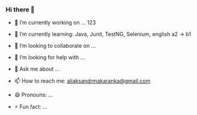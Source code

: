 ### Hi there 👋

<!--
**AliaksandrMakaranka/AliaksandrMakaranka** is a ✨ _special_ ✨ repository because its `README.md` (this file) appears on your GitHub profile.

Here are some ideas to get you started:
-->

- 🔭 I’m currently working on ... 123
- 🌱 I’m currently learning: Java, Junit, TestNG, Selenium, english a2 -> b1
- 👯 I’m looking to collaborate on ...
- 🤔 I’m looking for help with ...
- 💬 Ask me about ...
- 📫 How to reach me: aliaksandrmakaranka@gmail.com


- 😄 Pronouns: ...
- ⚡ Fun fact: ...


